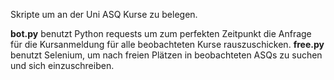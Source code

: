 Skripte um an der Uni ASQ Kurse zu belegen. 

**bot.py** benutzt Python requests um zum perfekten Zeitpunkt die Anfrage für die Kursanmeldung für alle beobachteten Kurse rauszuschicken. 
**free.py** benutzt Selenium, um nach freien Plätzen in beobachteten ASQs zu suchen und sich einzuschreiben. 

